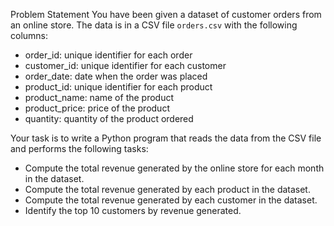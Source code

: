 Problem Statement
You have been given a dataset of customer orders from an online store. The data is in a
CSV file `orders.csv` with the following columns:
- order_id: unique identifier for each order
- customer_id: unique identifier for each customer
- order_date: date when the order was placed
- product_id: unique identifier for each product
- product_name: name of the product
- product_price: price of the product
- quantity: quantity of the product ordered
  
Your task is to write a Python program that reads the data from the CSV file and performs
the following tasks:
- Compute the total revenue generated by the online store for each month in the dataset.
- Compute the total revenue generated by each product in the dataset.
- Compute the total revenue generated by each customer in the dataset.
- Identify the top 10 customers by revenue generated.
